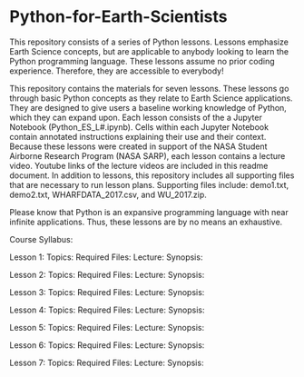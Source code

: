 # Python-for-Earth-Scientists
This repository consists of a series of Python lessons. Lessons emphasize Earth Science concepts, but are applicable to anybody looking to learn the Python programming language. These lessons assume no prior coding experience. Therefore, they are accessible to everybody!

This repository contains the materials for seven lessons. These lessons go through basic Python concepts as they relate to Earth Science applications. They are designed to give users a baseline working knowledge of Python, which they can expand upon. Each lesson consists of the a Jupyter Notebook (Python_ES_L#.ipynb). Cells within each Jupyter Notebook contain annotated instructions explaining their use and their context. Because these lessons were created in support of the NASA Student Airborne Research Program (NASA SARP), each lesson contains a lecture video. Youtube links of the lecture videos are included in this readme document. In addition to lessons, this repository includes all supporting files that are necessary to run lesson plans. Supporting files include: demo1.txt, demo2.txt, WHARFDATA_2017.csv, and WU_2017.zip.

Please know that Python is an expansive programming language with near infinite applications. Thus, these lessons are by no means an exhaustive.

Course Syllabus:

Lesson 1:
Topics:
Required Files:
Lecture:
Synopsis:


Lesson 2:
Topics:
Required Files:
Lecture:
Synopsis:

Lesson 3:
Topics:
Required Files:
Lecture:
Synopsis:

Lesson 4:
Topics:
Required Files:
Lecture:
Synopsis:

Lesson 5:
Topics:
Required Files:
Lecture:
Synopsis:

Lesson 6:
Topics:
Required Files:
Lecture:
Synopsis:

Lesson 7:
Topics:
Required Files:
Lecture:
Synopsis:
